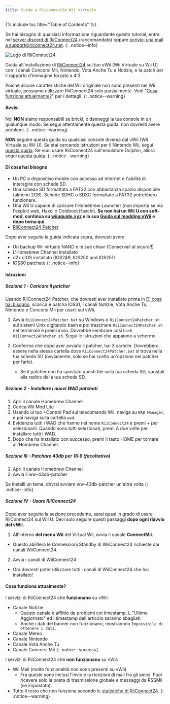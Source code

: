 ```yaml
---
title: Guida a Riiconnect24 Wii virtuale
---
```


{% include toc title="Table of Contents" %}

Se hai bisogno di qualsiasi informazione riguardante questo tutorial, entra nel [server discord di RiiConnect24 ](https://discord.gg/rc24)(raccomandato) oppure [scrivici una mail a support@riconnect24.net](mailto:support@riiconnect24.net).
{: .notice--info}

![Logo di RiiConnect24](/images/WiiRC24Logo.jpg)

Guida all'installazione di [RiiConnect24](https://rc24.xyz) sul tuo vWii (Wii Virtuale su Wii U) con: i canali Concorsi Mii, Nintendo, Vota Anche Tu e Notizie, e la patch per il rapporto d'immagine forzato a 4:3.

Poiché alcune caratteristiche del Wii originale non sono presenti nel Wii virtuale, possiamo utilizzare RiiConnect24 solo parzialmente. Vedi "[Cosa funziona attualmente?](#whats-currently-working)" per i dettagli.
{: .notice--warning}

#### Avvisi

Noi **NON** siamo responsabili se bricki, o danneggi la tua console in un qualunque modo. Se segui attentamente questa guida, non dovresti avere problemi.
{: .notice--warning}

**NON** seguire questa guida su qualsiasi console diversa dal vWii (Wii Virtuale su Wii U). Se stai cercando istruzioni per il Nintendo Wii, segui [questa guida](riiconnect24). Se vuoi usare RiiConnect24 sull'emulatore Dolphin, allora segui [questa guida](riiconnect24-dolphin).
{: .notice--warning}

#### Di cosa hai bisogno

* Un PC o dispositivo mobile con accesso ad internet e l'abilità di interagire con schede SD.
* Una scheda SD formattata a FAT32 con abbastanza spazio disponibile (almeno 2GB). Schede SDHC o SDXC formattate a FAT32 potrebbero funzionare.
* Una Wii U capace di caricare l'Homebrew Launcher (non importa se via l'exploit web, Haxci o Coldboot Haxchi). **Se non hai un Wii U con soft-mod, continua su [wiiuguide.xyz](https://wiiuguide.xyz) e la sua [Guida sul modding vWii](https://wiiuguide.xyz/#/vwii-modding) e dopo torna qui.**
* [RiiConnect24 Patcher](https://github.com/RiiConnect24/RiiConnect24-Patcher/releases)

Dopo aver seguito la guida indicata sopra, dovresti avere:
* Un backup Wii virtuale NAND e le sue chiavi (Conservali al sicuro!!)
* L'Homebrew Channel installato
* d2x cIOS installato (IOS249, IOS250 and IOS251)
* IOS80 patchato
{: .notice--info}

#### Istruzioni

##### Sezione 1 - Caricare il patcher

Usando RiiConnect24 Patcher, che dovresti aver installato prima in [Di cosa hai bisogno](#what-you-need), scarica e patcha IOS31, i canali Notizie, Vota Anche Tu, Nintendo e Concorsi Mii per usarli sul vWii.

1. Avvia `RiiConnect24Patcher.bat` su Windows o `RiiConnect24Patcher.sh` sui sistemi Unix digitando bash e poi trascinare `RiiConnect24Patcher.sh` nel terminale e premi invio. Dovrebbe sembrare così `bash RiiConnect24Patcher.sh`. Segui le istruzioni che appaiono a schermo

2. Conferma che dopo aver avviato il patcher, hai 3 cartelle. Dovrebbero essere nella stessa cartella dove `RiiConnect24Patcher.bat` si trova nella tua scheda SD (ovviamente, solo se hai scelto un'opzione nel patcher per farlo).
   - Se il patcher non ha spostato questi file sulla tua scheda SD, spostali alla radice della tua scheda SD.

##### Sezione 2 - Installare i nuovi WAD patchati

1. Apri il canale Homebrew Channel
2. Carica Wii Mod Lite
3. Usando ul tuo +Control Pad sul telecomando Wii, naviga su `WAD Manager`, e poi naviga sulla cartella `wad`.
4. Evidenzia tutti i WAD che hanno nel nome `RiiConnect24` e premi + per selezionarli. Quando sono tutti selezionati, premi A due volte per installare tutti i WAD.
5. Dopo che ha installato con successo, premi il tasto HOME per tornare all'Hombrew Channel.

##### Sezione III - Patchare 43db per 16:9 (facoltativo)

1. Apri il canale Homebrew Channel
2. Avvia il ww-43db-patcher

Se installi un tema, dovrai avviare ww-43db-patcher un'altra volta
{: .notice--info}

##### Sezione IV - Usare RiiConnect24

Dopo aver seguito la sezione precedente, sarai quasi in grado di usare RiiConnect24 sul Wii U. Devi solo seguire questi passaggi **dopo ogni riavvio del vWii**.

1. All'interno **del menu Wii** del Virtual Wii, avvia il canale **ConnectMii**.
* Questo abiliterà le Connessioni Standby di WiiConnect24 richieste dai canali WiiConnect24.
2. Avvia i canali di WiiConnect24
* Ora dovresti poter utilizzare tutti i canali di WiiConnect24 che hai installato!

#### Cosa funziona attualmente?
I servizi di RiiConnect24 che **funzionano** su vWii:
* Canale Notizie
    * Questo canale è afflitto da problemi coi timestamp. L "Ultimo Aggiornato" ed i timestamp dell'articolo saranno sbagliati.
    * Anche i dati del banner non funzionano, mostrannno `Impossibile di ottenere i dati.`
* Canale Meteo
* Canale Nintendo
* Canale Vota Anche Tu
* Canale Concorsi Mii
{: .notice--success}

I servizi di RiiConnect24 che **non funzionano** su vWii:
* Wii Mail (molte funzionalità non sono presenti su vWii)
    * Fra queste sono inclusi l'invio e la ricezioni di mail fra gli amici. Puoi ricevere solo la posta di trasmissione globale e messaggi da RSSMii (se impostato).
* Tutto il resto che non funziona secondo le [statistiche di RiiConnect24](https://rc24.xyz/stats/index.html).
{: .notice--warning}
